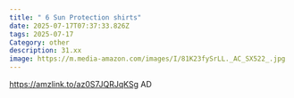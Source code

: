 ```yaml
---
title: " 6 Sun Protection shirts"
date: 2025-07-17T07:37:33.826Z
tags: 2025-07-17
Category: other
description: 31.xx
image: https://m.media-amazon.com/images/I/81K23fySrLL._AC_SX522_.jpg
---
```

https://amzlink.to/az0S7JQRJqKSg
AD